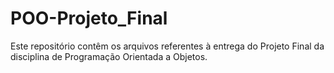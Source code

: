 # POO-Projeto_Final
Este repositório contêm os arquivos referentes à entrega do Projeto Final da disciplina de Programação Orientada a Objetos.

